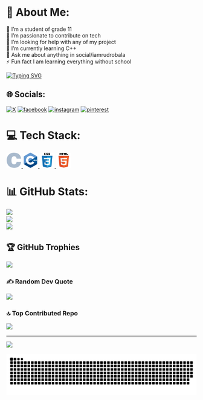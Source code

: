 # 💫 About Me:
🔭 I’m a student of grade 11<br>👯 I’m passionate to contribute on tech<br>🤝 I’m looking for help with any of my project<br>🌱 I’m currently learning C++<br>💬 Ask me about anything in social/iamrudrobala<br>⚡ Fun fact I am learning everything without school<br>

[![Typing SVG](https://readme-typing-svg.demolab.com?font=Fira+Code&pause=1000&color=1A49F7&width=435&lines=I+am+Rudro+Bala;16+years+old;Problem+solve+in+C;i+like+to+write;HTML+CSS;Learning+C%2B%2B;Interested+in+machine+learning+%26+AI)](https://git.io/typing-svg)
## 🌐 Socials:

<a href="https://x.com/iamrudrobala" target="blank"><img align="center" src="https://upload.wikimedia.org/wikipedia/commons/5/53/X_logo_2023_original.svg" alt="X" height="30" width="40" /></a>
<a href="https://facebook.com/iamrudrobala" target="blank"><img align="center" src="https://raw.githubusercontent.com/rahuldkjain/github-profile-readme-generator/master/src/images/icons/Social/facebook.svg" alt="facebook" height="30" width="40" /></a>
<a href="https://instagram.com/iamrudrobala" target="blank"><img align="center" src="https://raw.githubusercontent.com/rahuldkjain/github-profile-readme-generator/master/src/images/icons/Social/instagram.svg" alt="instagram" height="30" width="40" /></a>
<a href="https://www.pinterest.com/iamrudrobala" target="blank"><img align="center" src="https://www.svgrepo.com/show/506671/pinterest.svg" alt="pinterest" height="30" width="40" /></a>
</p>

 

# 💻 Tech Stack:
<p align="left"> <a href="https://www.cprogramming.com/" target="_blank" rel="noreferrer"> <img src="https://raw.githubusercontent.com/devicons/devicon/master/icons/c/c-original.svg" alt="c" width="40" height="40"/> </a> <a href="https://www.w3schools.com/cpp/" target="_blank" rel="noreferrer"> <img src="https://raw.githubusercontent.com/devicons/devicon/master/icons/cplusplus/cplusplus-original.svg" alt="cplusplus" width="40" height="40"/> </a> <a href="https://www.w3schools.com/css/" target="_blank" rel="noreferrer"> <img src="https://raw.githubusercontent.com/devicons/devicon/master/icons/css3/css3-original-wordmark.svg" alt="css3" width="40" height="40"/> </a> <a href="https://www.w3.org/html/" target="_blank" rel="noreferrer"> <img src="https://raw.githubusercontent.com/devicons/devicon/master/icons/html5/html5-original-wordmark.svg" alt="html5" width="40" height="40"/> </a> </p>

# 📊 GitHub Stats:
![](https://github-readme-stats.vercel.app/api?username=iamrudrobala&theme=dark&hide_border=false&include_all_commits=false&count_private=false)<br/>
![](https://nirzak-streak-stats.vercel.app/?user=iamrudrobala&theme=dark&hide_border=false)<br/>
![](https://github-readme-stats.vercel.app/api/top-langs/?username=iamrudrobala&theme=dark&hide_border=false&include_all_commits=false&count_private=false&layout=compact)

## 🏆 GitHub Trophies
![](https://github-profile-trophy.vercel.app/?username=iamrudrobala&theme=radical&no-frame=false&no-bg=true&margin-w=4)

### ✍️ Random Dev Quote
![](https://quotes-github-readme.vercel.app/api?type=horizontal&theme=radical)

### 🔝 Top Contributed Repo
![](https://github-contributor-stats.vercel.app/api?username=iamrudrobala&limit=5&theme=dark&combine_all_yearly_contributions=true)

---
[![](https://visitcount.itsvg.in/api?id=iamrudrobala&icon=0&color=0)](https://visitcount.itsvg.in)


![snake gif](https://github.com/iamrudrobala/iamrudrobala/blob/output/github-snake-dark.svg)
